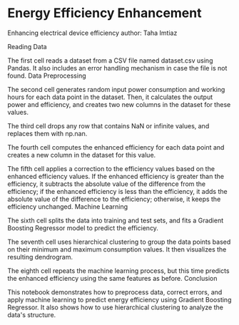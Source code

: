 # Energy Efficiency Enhancement 
Enhancing electrical device efficiency
author: Taha Imtiaz


Reading Data

The first cell reads a dataset from a CSV file named dataset.csv using Pandas. It also includes an error handling mechanism in case the file is not found.
Data Preprocessing

The second cell generates random input power consumption and working hours for each data point in the dataset. Then, it calculates the output power and efficiency, and creates two new columns in the dataset for these values.

The third cell drops any row that contains NaN or infinite values, and replaces them with np.nan.

The fourth cell computes the enhanced efficiency for each data point and creates a new column in the dataset for this value.

The fifth cell applies a correction to the efficiency values based on the enhanced efficiency values. If the enhanced efficiency is greater than the efficiency, it subtracts the absolute value of the difference from the efficiency; if the enhanced efficiency is less than the efficiency, it adds the absolute value of the difference to the efficiency; otherwise, it keeps the efficiency unchanged.
Machine Learning

The sixth cell splits the data into training and test sets, and fits a Gradient Boosting Regressor model to predict the efficiency.

The seventh cell uses hierarchical clustering to group the data points based on their minimum and maximum consumption values. It then visualizes the resulting dendrogram.

The eighth cell repeats the machine learning process, but this time predicts the enhanced efficiency using the same features as before.
Conclusion

This notebook demonstrates how to preprocess data, correct errors, and apply machine learning to predict energy efficiency using Gradient Boosting Regressor. It also shows how to use hierarchical clustering to analyze the data's structure.

